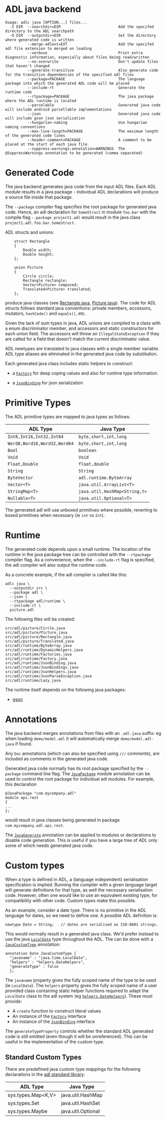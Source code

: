 # ADL java backend

```
Usage: adlc java [OPTION...] files...
  -I DIR  --searchdir=DIR                          Add the specifed directory to the ADL searchpath
  -O DIR  --outputdir=DIR                          Set the directory where generated code is written
          --merge-adlext=EXT                       Add the specifed adl file extension to merged on loading
          --verbose                                Print extra diagnostic information, especially about files being read/written
          --no-overwrite                           Don't update files that haven't changed
          --generate-transitive                    Also generate code for the transitive dependencies of the specified adl files
          --package=PACKAGE                        The language package into which the generated ADL code will be placed
          --include-rt                             Generate the runtime code
          --rtpackage=PACKAGE                      The java package where the ADL runtime is located
          --parcelable                             Generated java code will include android parcellable implementations
          --json                                   Generated java code will include gson json serialization
          --hungarian-naming                       Use hungarian naming conventions
          --max-line-length=PACKAGE                The maximum length of the generated code lines
          --header-comment=PACKAGE                 A comment to be placed at the start of each java file
          --suppress-warnings-annotation=WARNINGS  The @SuppressWarnings annotation to be generated (comma separated)
```

# Generated Code

The java backend generates java code from the input ADL files. Each
ADL module results in a java package - individual ADL declarations
will produce a source file inside that package.

The `--package` compiler flag specifies the root package for generated
java code. Hence, an adl declaration for `SomeStruct` in module
`foo.bar` with the compile flag `--package project1.adl` would result
in the java class `project1.adl.foo.bar.SomeStruct`.

ADL structs and unions:

```
    struct Rectangle
    {
        Double width;
        Double height;
    };

    union Picture
    {
        Circle circle;
        Rectangle rectangle;
        Vector<Picture> composed;
        Translated<Picture> translated;
    };
```

produce java classes (see [Rectangle.java][rect-java],
[Picture.java][pic-java]). The code for ADL structs follows standard
java conventions: private members, accessors, mutators, `hashCode()` and
`equals()`, etc.

Given the lack of sum types in java, ADL unions are compiled to a
class with a enum discriminator member, and accessors and static
constructors for each union field. The accessors will throw an
`IllegalStateException` if they are called for a field that doesn't
match the current discriminator value.

ADL newtypes are translated to java classes with a single member
variable. ADL type aliases are eliminated in the generated java code
by substitution.

Each generated java class includes static helpers to
construct:

* a [`Factory`][java-factory] for deep coping values and also
for runtime type information.

* a [`JsonBinding`][java-jsonbinding] for json serialization

# Primitive Types

The ADL primitive types are mapped to java types as follows:

| ADL Type                     | Java Type                     |
|------------------------------|-------------------------------|
| `Int8,Int16,Int32,Int64`     | `byte,short,int,long`         |
| `Word8,Word16,Word32,Word64` | `byte,short,int,long`         |
| `Bool`                       | `boolean`                     |
| `Void`                       | `Void`                        |
| `Float,Double`               | `float,double`                |
| `String`                     | `String`                      |
| `ByteVector`                 | `adl.runtime.ByteArray`       |
| `Vector<T>`                  | `java.util.ArrayList<T>`      |
| `StringMap<T>`               | `java.util.HashMap<String,t>` |
| `Nullable<T>`                | `java.util.Optional<T>`       |

The generated adl will use unboxed primitives where possible,
reverting to boxed primitives when necessary (ie `int` vs `Int`).


# Runtime

The generated code depends upon a small runtime. The location of the
runtime in the java package tree can be controlled with the
`--rtpackage` compiler flag. As a convenience, when the `--include-rt`
flag is specified, the adl compiler will also output the runtime code.

As a concrete example, if the adl compiler is called like this:

```
adlc java \
  --outputdir src \
  --package adl \
  --json \
  --rtpackage adl/runtime \
  --include-rt \
  picture.adl
```
The following files will be created:

```
src/adl/picture/Circle.java
src/adl/picture/Picture.java
src/adl/picture/Rectangle.java
src/adl/picture/Translated.java
src/adl/runtime/ByteArray.java
src/adl/runtime/DynamicHelpers.java
src/adl/runtime/Factories.java
src/adl/runtime/Factory.java
src/adl/runtime/JsonBinding.java
src/adl/runtime/JsonBindings.java
src/adl/runtime/JsonHelpers.java
src/adl/runtime/JsonParseException.java
src/adl/runtime/Lazy.java
```

The runtime itself depends on the following java packages:

* [gson](https://github.com/google/gson)

# Annotations

The java backend merges annotations from files with an `.adl-java`
suffix: eg when loading `demo/model.adl` it will automatically merge
`demo/model.adl-java` if found.

Any `Doc` annotations (which can also be specified using `///`
comments), are included as comments in the generated java code.

Generated java code normally has its root package specified by the
`--package` command line flag. The [`JavaPackage`][java-annotations]
module annotation can be used to control the root package for
individual adl modules. For example, this declaration

```
@JavaPackage "com.mycompany.adl"
module api.rest
{
...
};
```

would result in java classes being generated in package
`com.mycompany.adl.api.rest`.

The [`JavaGenerate`][java-annotations] annotation can be applied to
modules or declarations to disable code generation. This is useful if
you have a large tree of ADL only some of which needs generated java
code.

# Custom types

When a type is defined in ADL, a (language independent) serialisation
specification is implied. Running the compiler with a given language
target will generate definitions for that type, as well the necessary
serialisation code.  However, often one would like to use an
equivalent existing type, for compatibility with other code. Custom
types make this possible.

As an example, consider a date type. There is no primitive in the ADL
language for dates, so we need to define one. A possible ADL definition is:

```
newtype Date = String;   // dates are serialised as ISO-8601 strings.
```

This would normally result in a generated java class. We'd prefer
instead to use the java [`LocalDate`][java-localdate] type throughout
the ADL. The can be done with a [`JavaCustomType`][java-annotations]
annotation:

```
annotation Date JavaCustomType {
  "javaname" : "java.time.LocalDate",
  "helpers" : "helpers.DateHelpers",
  "generateType" : false
  };
```

The `javaname` property gives the fully scoped name of the type to be
used (ie `LocalDate`). The `helpers` property gives the fully scoped
name of a user provided class containing static helper functions
required to adapt the `LocalDate` class to the adl system (eg
[`helpers.DateHelpers`][java-datehelpers]). These must provide:

* A `create` function to construct literal values
* An instance of the [`Factory`][java-factory] interface
* An instance of the [`JsonBinding`][java-jsonbinding] interface

The `generateTypeProperty` controls whether the standard ADL generated
code is still emitted (even though it will be unreferenced). This can
be useful in the implementation of the custom type.

## Standard Custom Types

There are predefined java custom type mappings for the following
declarations in the [adl standard library][stdlib]:

| ADL Type           | Java Type          |
|--------------------|--------------------|
| sys.types.Map<K,V> | java.util.HashMap  |
| sys.types.Set<V>   | java.util.HashSet  |
| sys.types.Maybe<T> | java.util.Optional |

[rect-java]:../haskell/compiler/tests/demo1/java-output/adl/picture/Rectangle.java
[pic-java]:..//haskell/compiler/tests/demo1/java-output/adl/picture/Picture.java
[java-localdate]:https://docs.oracle.com/javase/8/docs/api/java/time/LocalDate.html
[java-annotations]:../haskell/compiler/lib/adl/adlc/config/java.adl
[java-datehelpers]:../haskell/compiler/tests/test4/input/java/helpers/DateHelpers.java
[java-factory]:../java/runtime/src/main/java/org/adl/runtime/Factory.java
[java-jsonbinding]:../java/runtime/src/main/java/org/adl/runtime/JsonBinding.java
[stdlib]:../adl/stdlib
